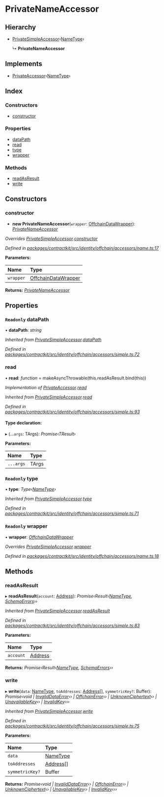 # PrivateNameAccessor

## Hierarchy

* [PrivateSimpleAccessor]()‹[NameType](_identity_offchain_accessors_name_.md#nametype)›

  ↳ **PrivateNameAccessor**

## Implements

* [PrivateAccessor]()‹[NameType](_identity_offchain_accessors_name_.md#nametype)›

## Index

### Constructors

* [constructor]()

### Properties

* [dataPath]()
* [read]()
* [type]()
* [wrapper]()

### Methods

* [readAsResult]()
* [write]()

## Constructors

### constructor

+ **new PrivateNameAccessor**\(`wrapper`: [OffchainDataWrapper]()\): [_PrivateNameAccessor_]()

_Overrides_ [_PrivateSimpleAccessor_]()_._[_constructor_]()

_Defined in_ [_packages/contractkit/src/identity/offchain/accessors/name.ts:17_](https://github.com/celo-org/celo-monorepo/blob/master/packages/contractkit/src/identity/offchain/accessors/name.ts#L17)

**Parameters:**

| Name | Type |
| :--- | :--- |
| `wrapper` | [OffchainDataWrapper]() |

**Returns:** [_PrivateNameAccessor_]()

## Properties

### `Readonly` dataPath

• **dataPath**: _string_

_Inherited from_ [_PrivateSimpleAccessor_]()_._[_dataPath_]()

_Defined in_ [_packages/contractkit/src/identity/offchain/accessors/simple.ts:72_](https://github.com/celo-org/celo-monorepo/blob/master/packages/contractkit/src/identity/offchain/accessors/simple.ts#L72)

### read

• **read**: _function_ = makeAsyncThrowable\(this.readAsResult.bind\(this\)\)

_Implementation of_ [_PrivateAccessor_]()_._[_read_]()

_Inherited from_ [_PrivateSimpleAccessor_]()_._[_read_]()

_Defined in_ [_packages/contractkit/src/identity/offchain/accessors/simple.ts:93_](https://github.com/celo-org/celo-monorepo/blob/master/packages/contractkit/src/identity/offchain/accessors/simple.ts#L93)

#### Type declaration:

▸ \(...`args`: TArgs\): _Promise‹TResult›_

**Parameters:**

| Name | Type |
| :--- | :--- |
| `...args` | TArgs |

### `Readonly` type

• **type**: _Type‹_[_NameType_](_identity_offchain_accessors_name_.md#nametype)_›_

_Inherited from_ [_PrivateSimpleAccessor_]()_._[_type_]()

_Defined in_ [_packages/contractkit/src/identity/offchain/accessors/simple.ts:71_](https://github.com/celo-org/celo-monorepo/blob/master/packages/contractkit/src/identity/offchain/accessors/simple.ts#L71)

### `Readonly` wrapper

• **wrapper**: [_OffchainDataWrapper_]()

_Overrides_ [_PrivateSimpleAccessor_]()_._[_wrapper_]()

_Defined in_ [_packages/contractkit/src/identity/offchain/accessors/name.ts:18_](https://github.com/celo-org/celo-monorepo/blob/master/packages/contractkit/src/identity/offchain/accessors/name.ts#L18)

## Methods

### readAsResult

▸ **readAsResult**\(`account`: [Address](_base_.md#address)\): _Promise‹Result‹_[_NameType_](_identity_offchain_accessors_name_.md#nametype)_,_ [_SchemaErrors_](_identity_offchain_accessors_errors_.md#schemaerrors)_››_

_Inherited from_ [_PrivateSimpleAccessor_]()_._[_readAsResult_]()

_Defined in_ [_packages/contractkit/src/identity/offchain/accessors/simple.ts:83_](https://github.com/celo-org/celo-monorepo/blob/master/packages/contractkit/src/identity/offchain/accessors/simple.ts#L83)

**Parameters:**

| Name | Type |
| :--- | :--- |
| `account` | [Address](_base_.md#address) |

**Returns:** _Promise‹Result‹_[_NameType_](_identity_offchain_accessors_name_.md#nametype)_,_ [_SchemaErrors_](_identity_offchain_accessors_errors_.md#schemaerrors)_››_

### write

▸ **write**\(`data`: [NameType](_identity_offchain_accessors_name_.md#nametype), `toAddresses`: [Address](_base_.md#address)\[\], `symmetricKey?`: Buffer\): _Promise‹void \|_ [_InvalidDataError_]()_‹› \|_ [_OffchainError_]()_‹› \|_ [_UnknownCiphertext_]()_‹› \|_ [_UnavailableKey_]()_‹› \|_ [_InvalidKey_]()_‹››_

_Inherited from_ [_PrivateSimpleAccessor_]()_._[_write_]()

_Defined in_ [_packages/contractkit/src/identity/offchain/accessors/simple.ts:75_](https://github.com/celo-org/celo-monorepo/blob/master/packages/contractkit/src/identity/offchain/accessors/simple.ts#L75)

**Parameters:**

| Name | Type |
| :--- | :--- |
| `data` | [NameType](_identity_offchain_accessors_name_.md#nametype) |
| `toAddresses` | [Address](_base_.md#address)\[\] |
| `symmetricKey?` | Buffer |

**Returns:** _Promise‹void \|_ [_InvalidDataError_]()_‹› \|_ [_OffchainError_]()_‹› \|_ [_UnknownCiphertext_]()_‹› \|_ [_UnavailableKey_]()_‹› \|_ [_InvalidKey_]()_‹››_

